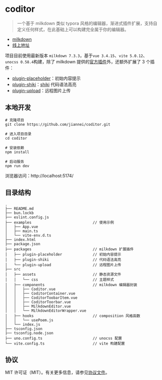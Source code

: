 # coditor

> 一个基于 milkdown 类似 typora 风格的编辑器，渐进式插件扩展，支持自定义任何样式，在此基础上可以构建完全属于你的编辑器。

- [milkdown](https://milkdown.dev/)
- [线上地址](https://jiannei.github.io/coditor/)

项目目前使用最新版本 `milkdown 7.3.3`，基于`vue 3.4.15`、`vite 5.0.12`、`unocss 0.58.4`构建，除了 milkdown 提供的[官方插件](https://milkdown.dev/docs/plugin/using-plugins#official-plugins)外，还额外扩展了 3 个插件：

- [plugin-placeholder](./packages/plugin-placeholder/README.md)：初始内容提示
- [plugin-shiki](./packages/plugin-shiki/README.md)：[shiki](https://github.com/shikijs/shiki) 代码语法高亮
- [plugin-upload](./packages/plugin-upload/README.md)：远程图片上传

## 本地开发

```shell
# 克隆项目
git clone https://github.com/jiannei/coditor.git

# 进入项目目录
cd coditor

# 安装依赖
npm install

# 启动服务
npm run dev
```

浏览器访问：http://localhost:5174/

## 目录结构

```log
.
├── README.md
├── bun.lockb
├── eslint.config.js
├── examples                            // 使用示例
│   ├── App.vue
│   ├── main.ts
│   └── vite-env.d.ts
├── index.html
├── package.json
├── packages                            // milkdown 扩展插件
│   ├── plugin-placeholder              // 初始内容提示
│   ├── plugin-shiki                    // 代码语法高亮
│   └── plugin-upload                   // 远程图片上传
├── src
│   ├── assets                          // 静态资源文件
│   │   └── css                         // 主题样式
│   ├── components                      // milkdown 编辑器封装
│   │   ├── Coditor.vue
│   │   ├── CoditorContainer.vue
│   │   ├── CoditorToobarItem.vue
│   │   ├── CoditorToorbar.vue
│   │   ├── MilkdownEditor.vue
│   │   └── MilkdownEditorWrapper.vue
│   ├── hooks                           // composition 风格函数
│   │   └── usePoem.js
│   └── index.js
├── tsconfig.json
├── tsconfig.node.json
├── uno.config.ts                       // unocss 配置
└── vite.config.ts                      // vite 构建配置
```

## 协议

MIT 许可证（MIT）。有关更多信息，请参见[协议文件](LICENSE)。